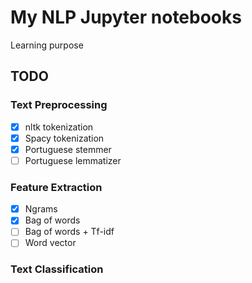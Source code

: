 # My NLP Jupyter notebooks
Learning purpose


## TODO

### Text Preprocessing
* [X] nltk tokenization
* [X] Spacy tokenization
* [X] Portuguese stemmer
* [ ] Portuguese lemmatizer

### Feature Extraction
* [X] Ngrams
* [X] Bag of words
* [ ] Bag of words + Tf-idf
* [ ] Word vector

### Text Classification
